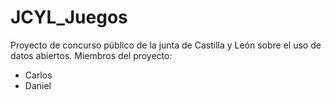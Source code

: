 # JCYL_Juegos
Proyecto de concurso público de la junta de Castilla y León sobre el uso de datos abiertos.
Miembros del proyecto:
  - Carlos
  - Daniel
